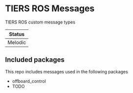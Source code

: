 # TIERS ROS Messages

TIERS ROS custom message types

| Status  |
|---------|
| Melodic |

## Included packages

This repo includes messages used in the following packages
- offboard_control
- TODO

